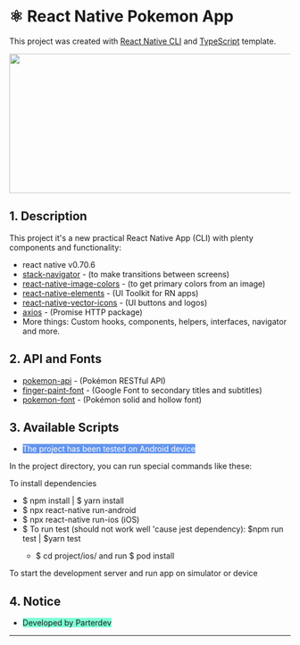 # ⚛️ React Native Pokemon App

This project was created with [React Native CLI](https://reactnative.dev/) and [TypeScript](https://www.typescriptlang.org/) template.

<img width="5000px" height="250px" 
  src="https://i.ibb.co/18Mrmpg/Screen-Shot-2023-01-26-at-11-42-08.png" />

## 1. Description
This project it's a new practical React Native App (CLI) with plenty components and functionality:
 - react native v0.70.6
 - [stack-navigator](https://reactnavigation.org/docs/stack-navigator/) - (to make transitions between screens)
 - [react-native-image-colors](https://github.com/osamaqarem/react-native-image-colors) - (to get primary colors from an image)
 - [react-native-elements](https://reactnativeelements.com/) - (UI Toolkit for RN apps)
 - [react-native-vector-icons](https://github.com/oblador/react-native-vector-icons) - (UI buttons and logos)
 - [axios](https://www.npmjs.com/package/axios) - (Promise HTTP package)
 - More things: Custom hooks, components, helpers, interfaces, navigator and more. 


## 2. API and Fonts
- [pokemon-api](https://pokeapi.co/) - (Pokémon RESTful API)
- [finger-paint-font](https://fonts.google.com/specimen/Finger+Paint?query=po#standard-styles) - (Google Font to secondary titles and subtitles)
- [pokemon-font](https://www.dafont.com/pokemon.font) - (Pokémon solid and hollow font)

## 3. Available Scripts
<ul>
  <li>
    <span style="background-color: #6495ed;color: #ffff">The project has been tested on Android device
    </span>
  </li>
</ul>


In the project directory, you can run special commands like these:

To install dependencies 

<ul>
  <li>$ npm install | $ yarn install</li>
  <li>$ npx react-native run-android</li>
  <li>$ npx react-native run-ios (iOS)</li>
  <li>$ To run test (should not work well 'cause jest dependency): $npm run test | $yarn test</li>
  <ul>
    <li>$ cd project/ios/ and run $ pod install</li>
  </ul>
</ul>

To start the development server and run app on simulator or device

## 4. Notice
<ul>
  <li>
    <span style="background-color: #7fffd4;">Developed by Parterdev
    </span>
  </li>
</ul>

<hr>
